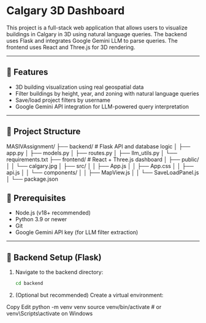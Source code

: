 # Calgary 3D Dashboard

This project is a full-stack web application that allows users to visualize buildings in Calgary in 3D using natural language queries. The backend uses Flask and integrates Google Gemini LLM to parse queries. The frontend uses React and Three.js for 3D rendering.

---

## 🚀 Features

- 3D building visualization using real geospatial data
- Filter buildings by height, year, and zoning with natural language queries
- Save/load project filters by username
- Google Gemini API integration for LLM-powered query interpretation

---

## 📁 Project Structure

MASIVAssignment/
├── backend/ # Flask API and database logic
│ ├── app.py
│ ├── models.py
│ ├── routes.py
│ ├── llm_utils.py
│ └── requirements.txt
├── frontend/ # React + Three.js dashboard
│ ├── public/
│ │ └── calgary.jpg
│ ├── src/
│ │ ├── App.js
│ │ ├── App.css
│ │ ├── api.js
│ │ └── components/
│ │ ├── MapView.js
│ │ └── SaveLoadPanel.js
│ └── package.json

## 🧠 Prerequisites

- Node.js (v18+ recommended)
- Python 3.9 or newer
- Git
- Google Gemini API key (for LLM filter extraction)

---

## 🔧 Backend Setup (Flask)

1. Navigate to the backend directory:
   ```bash
   cd backend
2. (Optional but recommended) Create a virtual environment:

Copy
Edit
python -m venv venv
source venv/bin/activate  # or venv\Scripts\activate on Windows
